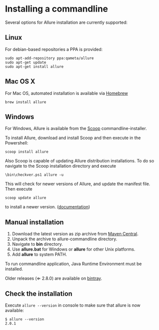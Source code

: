 # Installing a commandline

Several options for Allure installation are currently supported:

## Linux

For debian-based repositories a PPA is provided:

```shell script
sudo apt-add-repository ppa:qameta/allure
sudo apt-get update     
sudo apt-get install allure
```

## Mac OS X

For Maс OS, automated installation is available via
[Homebrew](https://brew.sh)

```shell script
brew install allure
```

## Windows

For Windows, Allure is available from the [Scoop](http://scoop.sh/)
commandline-installer.

To install Allure, download and install Scoop and then execute in the
Powershell:

```shell script
scoop install allure
```

Also Scoop is capable of updating Allure distribution installations. To
do so navigate to the Scoop installation directory and execute

    \bin\checkver.ps1 allure -u

This will check for newer versions of Allure, and update the manifest
file. Then execute

```shell script
scoop update allure
```
    
to install a newer version.
([documentation](https://github.com/lukesampson/scoop/wiki/App-Manifest-Autoupdate))

## Manual installation

1.  Download the latest version as zip archive from [Maven Central](https://repo.maven.apache.org/maven2/io/qameta/allure/allure-commandline/).
2.  Unpack the archive to allure-commandline directory.
3.  Navigate to **bin** directory.
4.  Use **allure.bat** for Windows or **allure** for other Unix
    platforms.
5.  Add **allure** to system PATH.

To run commandline application, Java Runtime Environment must be
installed.

Older releases (⇐ 2.8.0) are available on
[bintray](https://bintray.com/qameta/generic/allure2).

## Check the installation

Execute `allure --version` in console to make sure that allure is now
available:

```shell script
$ allure --version
2.0.1
```
